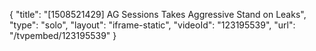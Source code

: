 {
    "title": "[1508521429] AG Sessions Takes Aggressive Stand on Leaks",
    "type": "solo",
    "layout": "iframe-static",
    "videoId": "123195539",
    "url": "\/tvpembed\/123195539"
}